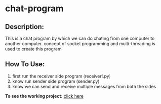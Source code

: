 # chat-program
## Description:
This is a chat program by which we can do chating from one computer to another computer.
concept of socket programming and multi-threading is used to create this program 

## How To Use:
1. first run the receiver side program (receiver!.py)
2. know run sender side program (sender.py)
3. know we can send and receive multiple messages from both the sides


  **To see the working project:**
[click here](https://www.linkedin.com/posts/rai--akash_vimaldaga-righteducation-educationredefine-activity-6789130743231709184-tZoS)
